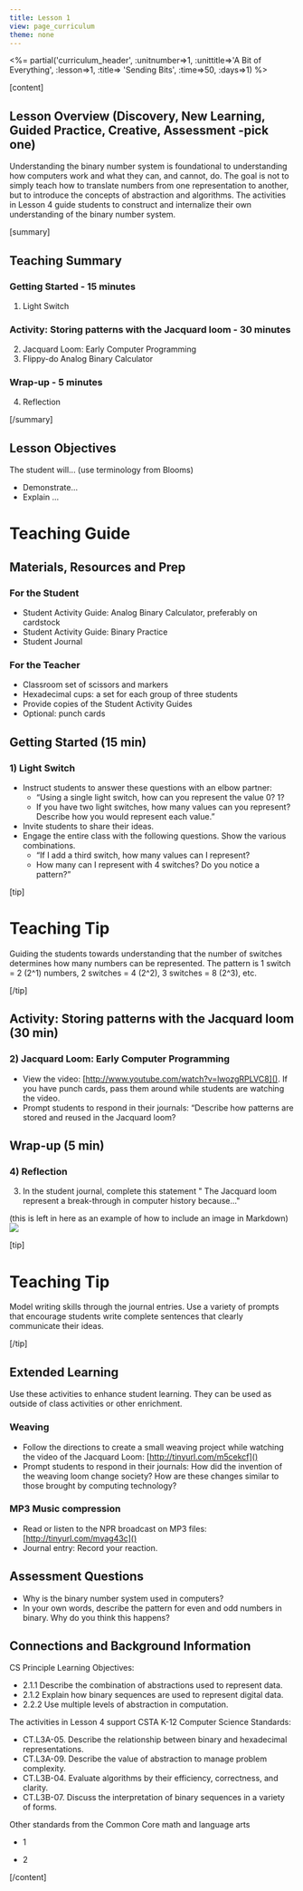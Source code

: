 ```yaml
---
title: Lesson 1
view: page_curriculum
theme: none
---
```


<!--
live preview (once saved to dropbox) is at http://staging.letron.vip/curriculum/k-1.  don't share this URL!
-->

<%= partial('curriculum_header', :unitnumber=>1, :unittitle=>'A Bit of Everything', :lesson=>1, :title=> 'Sending Bits', :time=>50, :days=>1) %>

[content]

## Lesson Overview (Discovery, New Learning, Guided Practice, Creative, Assessment -pick one)
Understanding the binary number system is foundational to understanding how computers work and what they can, and cannot, do. The goal is not to simply teach how to translate numbers from one representation to another, but to introduce the concepts of abstraction and algorithms. The activities in Lesson 4 guide students to construct and internalize their own understanding of the binary number system.

[summary]

## Teaching Summary
### **Getting Started** - 15 minutes

1) Light Switch  

### **Activity: Storing patterns with the Jacquard loom** - 30  minutes  

2) Jacquard Loom: Early Computer Programming  
3) Flippy-do Analog Binary Calculator  


### **Wrap-up** - 5  minutes 
4) Reflection


[/summary]

## Lesson Objectives 
The student will... (use terminology from Blooms)

- Demonstrate...
- Explain ...

# Teaching Guide
## Materials, Resources and Prep
### For the Student
- Student Activity Guide: Analog Binary Calculator, preferably on cardstock
- Student Activity Guide: Binary Practice
- Student Journal

### For the Teacher
- Classroom set of scissors and markers
- Hexadecimal cups: a set for each group of three students
- Provide copies of the Student Activity Guides
- Optional: punch cards 

## Getting Started (15 min)
### 1) Light Switch
- Instruct students to answer these questions with an elbow partner:
	- “Using a single light switch, how can you represent the value 0? 1? 
	- If you have two light switches, how many values can you represent? Describe how you would represent each value.”
- Invite students to share their ideas.
- Engage the entire class with the following questions. Show the various combinations.
	- “If I add a third switch, how many values can I represent? 
	- How many can I represent with 4 switches? Do you notice a pattern?”

  
[tip]

# Teaching Tip
Guiding the students towards understanding that the number of switches determines how many numbers can be represented. The pattern is 1 switch = 2 (2^1) numbers, 2 switches = 4 (2^2), 3 switches = 8 (2^3), etc.

[/tip]


## Activity: Storing patterns with the Jacquard loom (30 min)
### 2) Jacquard Loom: Early Computer Programming

- View the video: [http://www.youtube.com/watch?v=lwozgRPLVC8]().  If you have punch cards, pass them around while students are watching the video.
- Prompt students to respond in their journals: “Describe how patterns are stored and reused in the Jacquard loom? 

## Wrap-up (5 min)
### 4) Reflection 
3) In the student journal, complete this statement " The Jacquard loom represent a break-through in computer history because..."

(this is left in here as an example of how to include an image in Markdown)
![](binaryphoto.png) 


[tip]

# Teaching Tip  
Model writing skills through the journal entries. Use a variety of prompts that encourage students write complete sentences that clearly communicate their ideas.

[/tip]


## Extended Learning 
Use these activities to enhance student learning. They can be used as outside of class activities or other enrichment.

### Weaving

- Follow the directions to create a small weaving project while watching the video of the Jacquard Loom: [http://tinyurl.com/m5cekcf]()
- Prompt students to respond in their journals: How did the invention of the weaving loom change society? How are these changes similar to those brought by computing technology?

### MP3 Music compression

- Read or listen to the NPR broadcast on MP3 files: [http://tinyurl.com/myag43c]()
- Journal entry: Record your reaction.

## Assessment Questions
- Why is the binary number system used in computers?
- In your own words, describe the pattern for even and odd numbers in binary. Why do you think this happens?

## Connections and Background Information
 CS Principle Learning Objectives:

- 2.1.1 Describe the combination of abstractions used to represent data.  
- 2.1.2 Explain how binary sequences are used to represent digital data.  
- 2.2.2 Use multiple levels of abstraction in computation.  

The activities in Lesson 4 support CSTA K-12 Computer Science Standards:
 
- CT.L3A-05. Describe the relationship between binary and hexadecimal representations.  
- CT.L3A-09. Describe the value of abstraction to manage problem complexity.  
- CT.L3B-04. Evaluate algorithms by their efficiency, correctness, and clarity.  
- CT.L3B-07. Discuss the interpretation of binary sequences in a variety of forms.  

Other standards from the Common Core math and language arts

- 1

- 2

[/content]
